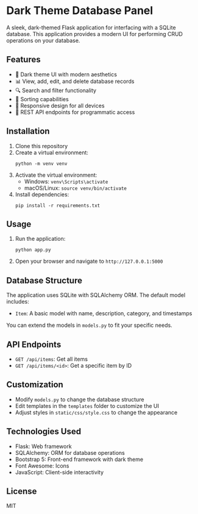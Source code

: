 # Dark Theme Database Panel

A sleek, dark-themed Flask application for interfacing with a SQLite database. This application provides a modern UI for performing CRUD operations on your database.

## Features

- 🌙 Dark theme UI with modern aesthetics
- 📊 View, add, edit, and delete database records
- 🔍 Search and filter functionality
- 🔄 Sorting capabilities
- 📱 Responsive design for all devices
- 🔌 REST API endpoints for programmatic access

## Installation

1. Clone this repository
2. Create a virtual environment:
   ```
   python -m venv venv
   ```
3. Activate the virtual environment:
   - Windows: `venv\Scripts\activate`
   - macOS/Linux: `source venv/bin/activate`
4. Install dependencies:
   ```
   pip install -r requirements.txt
   ```

## Usage

1. Run the application:
   ```
   python app.py
   ```
2. Open your browser and navigate to `http://127.0.0.1:5000`

## Database Structure

The application uses SQLite with SQLAlchemy ORM. The default model includes:

- `Item`: A basic model with name, description, category, and timestamps

You can extend the models in `models.py` to fit your specific needs.

## API Endpoints

- `GET /api/items`: Get all items
- `GET /api/items/<id>`: Get a specific item by ID

## Customization

- Modify `models.py` to change the database structure
- Edit templates in the `templates` folder to customize the UI
- Adjust styles in `static/css/style.css` to change the appearance

## Technologies Used

- Flask: Web framework
- SQLAlchemy: ORM for database operations
- Bootstrap 5: Front-end framework with dark theme
- Font Awesome: Icons
- JavaScript: Client-side interactivity

## License

MIT
